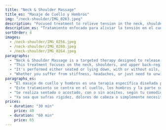 ```yaml
---
title: "Neck & Shoulder Massage"
title_es: "Masaje de Cuello y Hombros"
img: "/neck-shoulder/IMG_0263.jpeg"
description: "Focused treatment to relieve tension in the neck, shoulders, and upper back."
description_es: "Tratamiento enfocado para aliviar la tensión en el cuello, hombros y parte superior de la espalda."
sortOrder: 4
images:
  - /neck-shoulder/IMG_0256.jpeg
  - /neck-shoulder/IMG_0260.jpeg
  - /neck-shoulder/IMG_0264.jpeg
paragraphs:
  - "Neck & Shoulder Massage is a targeted therapy designed to release built-up tension in the upper body, especially in areas commonly affected by stress, posture, and daily strain."
  - "This treatment focuses on the neck, shoulders, and upper back—regions that often carry the weight of long working hours, desk jobs, or emotional stress. Through a combination of kneading, pressure point work, and gentle stretching, the massage helps loosen tight muscles and improve blood flow."
  - "It's performed either seated or lying down, with or without oils, depending on your comfort. The technique is both effective and time-efficient, making it a great option for those looking for quick but impactful relief."
  - "Whether you suffer from stiffness, headaches, or just need to unwind after a long day, a Neck & Shoulder Massage provides focused care that restores ease and mobility in your upper body."
paragraphs_es:
  - "El masaje de cuello y hombros es una terapia específica diseñada para liberar la tensión acumulada en la parte superior del cuerpo, especialmente en áreas comúnmente afectadas por el estrés, la postura y el esfuerzo diario."
  - "Este tratamiento se centra en el cuello, los hombros y la parte superior de la espalda, regiones que suelen cargar el peso de largas horas de trabajo, trabajos de escritorio o estrés emocional. Mediante una combinación de amasamientos, trabajo en puntos de presión y estiramientos suaves, el masaje ayuda a aflojar los músculos tensos y mejorar la circulación sanguínea."
  - "Se realiza sentado o acostado, con o sin aceites, según tu comodidad. La técnica es efectiva y eficiente en tiempo, siendo una gran opción para quienes buscan alivio rápido pero con impacto."
  - "Ya sea que sufras rigidez, dolores de cabeza o simplemente necesites relajarte después de un largo día, el masaje de cuello y hombros brinda un cuidado enfocado que restaura la comodidad y movilidad en la parte superior del cuerpo."
prices:
  - duration: "30 min"
    price: 40
  - duration: "60 min"
    price: 65
---
```

